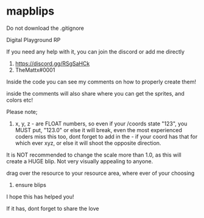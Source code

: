 # mapblips

Do not download the .gitignore

Digital Playground RP

If you need any help with it, you can join the discord or add me directly
1) https://discord.gg/RSgSaHCk
2) TheMattx#0001

Inside the code you can see my comments on how to properly create them!

inside the comments will also share where you can get the sprites, and colors etc!

Please note;
1) x, y, z - are FLOAT numbers, so even if your /coords state "123", you MUST put, "123.0" or else it will break, even the most experienced coders miss this too, dont forget to add in the - if your coord has that for which ever xyz, or else it will shoot the opposite direction.

It is NOT recommended to change the scale more than 1.0, as this will create a HUGE blip. Not very visually appealing to anyone.

drag over the resource to your resource area, where ever of your choosing
1) ensure blips
  
I hope this has helped you!

If it has, dont forget to share the love
